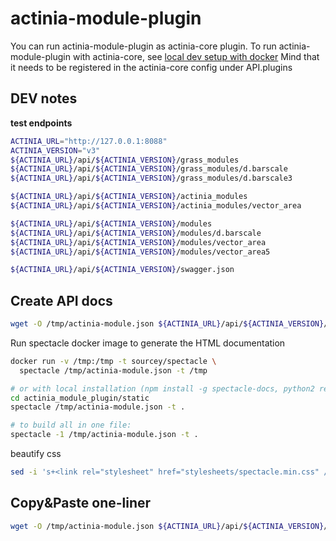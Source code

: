 # actinia-module-plugin

You can run actinia-module-plugin as actinia-core plugin.
To run actinia-module-plugin with actinia-core, see [local dev setup with docker](https://github.com/mundialis/actinia_core/blob/master/docker/README.md#Local-dev-setup-with-docker)
Mind that it needs to be registered in the actinia-core config under API.plugins

## DEV notes

__test endpoints__
```bash
ACTINIA_URL="http://127.0.0.1:8088"
ACTINIA_VERSION="v3"
${ACTINIA_URL}/api/${ACTINIA_VERSION}/grass_modules
${ACTINIA_URL}/api/${ACTINIA_VERSION}/grass_modules/d.barscale
${ACTINIA_URL}/api/${ACTINIA_VERSION}/grass_modules/d.barscale3

${ACTINIA_URL}/api/${ACTINIA_VERSION}/actinia_modules
${ACTINIA_URL}/api/${ACTINIA_VERSION}/actinia_modules/vector_area

${ACTINIA_URL}/api/${ACTINIA_VERSION}/modules
${ACTINIA_URL}/api/${ACTINIA_VERSION}/modules/d.barscale
${ACTINIA_URL}/api/${ACTINIA_VERSION}/modules/vector_area
${ACTINIA_URL}/api/${ACTINIA_VERSION}/modules/vector_area5

${ACTINIA_URL}/api/${ACTINIA_VERSION}/swagger.json

```

## Create API docs
```bash
wget -O /tmp/actinia-module.json ${ACTINIA_URL}/api/${ACTINIA_VERSION}/swagger.json
```
Run spectacle docker image to generate the HTML documentation
```bash
docker run -v /tmp:/tmp -t sourcey/spectacle \
  spectacle /tmp/actinia-module.json -t /tmp

# or with local installation (npm install -g spectacle-docs, python2 required)
cd actinia_module_plugin/static
spectacle /tmp/actinia-module.json -t .

# to build all in one file:
spectacle -1 /tmp/actinia-module.json -t .
```
beautify css
```bash
sed -i 's+<link rel="stylesheet" href="stylesheets/spectacle.min.css" />+<link rel="stylesheet" href="stylesheets/spectacle.min.css" />\n    <link rel="stylesheet" href="stylesheets/actinia.css" />+g' index.html
```


## Copy&Paste one-liner
```bash
wget -O /tmp/actinia-module.json ${ACTINIA_URL}/api/${ACTINIA_VERSION}/swagger.json && spectacle /tmp/actinia-module.json -t . && mv public/index.html index.html && rm -r public && sed -i 's+<link rel="stylesheet" href="stylesheets/spectacle.min.css" />+<link rel="stylesheet" href="stylesheets/spectacle.min.css" />\n    <link rel="stylesheet" href="stylesheets/actinia.css" />+g' index.html
```
